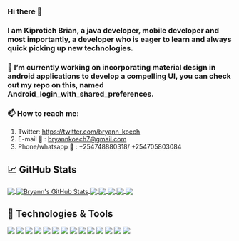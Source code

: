 ### Hi there 👋
### I am Kiprotich Brian, a java developer, mobile developer and most importantly, a developer who is eager to learn and always quick picking up new technologies.
### 🔭 I’m currently working on incorporating material design in android applications to develop a compelling UI, you can check out my repo on this, named Android_login_with_shared_preferences.
### 📫 How to reach me: 
1. Twitter: https://twitter.com/bryann_koech
2. E-mail 📧 : bryannkoech7@gmail.com
3. Phone/whatsapp  📲 : +254748880318/ +254705803084

## &#x1f4c8; GitHub Stats

<a href="https://github.com/Alexisbryann/Alexisbryann">
  <img align="center" src="https://github-readme-stats.vercel.app/api/top-langs/?username=Alexisbryann&title_color=ffffff&text_color=c9cacc&icon_color=2bbc8a&bg_color=1d1f21" />
</a>
<a href="https://github.com/Alexisbryann/Alexisbryann">
  <img align="center" src="https://github-readme-stats.vercel.app/api?username=Alexisbryann&show_icons=true&line_height=27&count_private=true&title_color=ffffff&text_color=c9cacc&icon_color=2bbc8a&bg_color=1d1f21" alt="Bryann's GitHub Stats" />
</a>

<a href="https://github.com/Alexisbryann/Gadsleaderboard">
  <img align="center" src="https://github-readme-stats.vercel.app/api/pin/?username=Alexisbryann&repo=Gadsleaderboard&title_color=ffffff&text_color=c9cacc&icon_color=2bbc8a&bg_color=1d1f21" />
</a>


<a href="https://github.com/Alexisbryann/Ngesumin">
  <img align="center" src="https://github-readme-stats.vercel.app/api/pin/?username=Alexisbryann&repo=Ngesumin&title_color=ffffff&text_color=c9cacc&icon_color=2bbc8a&bg_color=1d1f21" />
</a>   

<a href="https://github.com/Alexisbryann/Android_Login_using_shared_preferences">
  <img align="center" src="https://github-readme-stats.vercel.app/api/pin/?username=Alexisbryann&repo=Android_Login_using_shared_preferences&title_color=ffffff&text_color=c9cacc&icon_color=2bbc8a&bg_color=1d1f21" />
</a> 

<a href="https://github.com/Alexisbryann/e-loan">
  <img align="center" src="https://github-readme-stats.vercel.app/api/pin/?username=Alexisbryann&repo=e-loan&title_color=ffffff&text_color=c9cacc&icon_color=2bbc8a&bg_color=1d1f21" />
</a> 

<a href="https://github.com/Alexisbryann/Android-Poultry-Farmer">
  <img align="center" src="https://github-readme-stats.vercel.app/api/pin/?username=Alexisbryann&repo=Poultry-Farmer&title_color=ffffff&text_color=c9cacc&icon_color=2bbc8a&bg_color=1d1f21" />
</a>

## 🔧 Technologies & Tools
![](https://img.shields.io/badge/OS-Windows-informational?style=flat&logo=windows&logoColor=white&color=2bbc8a)
![](https://img.shields.io/badge/Editor-IntelliJ_IDEA-informational?style=flat&logo=intellij-idea&logoColor=white&color=2bbc8a)
![](https://img.shields.io/badge/Editor-AndroidStudio-informational?style=flat&logo=android&logoColor=white&color=2bbc8a)
![](https://img.shields.io/badge/Editor-VSCode-informational?style=flat&logo=visual-studio-code&logoColor=white&color=2bbc8a)
![](https://img.shields.io/badge/Code-JavaScript-informational?style=flat&logo=javascript&logoColor=white&color=2bbc8a)
![](https://img.shields.io/badge/Code-Java-informational?style=flat&logo=java&logoColor=white&color=2bbc8a)
![](https://img.shields.io/badge/Code-CSS-informational?style=flat&logo=css&logoColor=white&color=2bbc8a)
![](https://img.shields.io/badge/Code-HTML-informational?style=flat&logo=html&logoColor=white&color=2bbc8a)
![](https://img.shields.io/badge/Shell-Bash-informational?style=flat&logo=gnu-bash&logoColor=white&color=2bbc8a)
![](https://img.shields.io/badge/Tools-SQL-informational?style=flat&logo=sql&logoColor=white&color=2bbc8a)
![](https://img.shields.io/badge/Tools-Sqlite-informational?style=flat&logo=sqlite&logoColor=white&color=2bbc8a)
![](https://img.shields.io/badge/Tools-XAMPP-informational?style=flat&logo=xampp&logoColor=white&color=2bbc8a)
![](https://img.shields.io/badge/Tools-H2-informational?style=flat&logo=h2&logoColor=white&color=2bbc8a)
![](https://img.shields.io/badge/Tools-Firebase-informational?style=flat&logo=firebase&logoColor=white&color=2bbc8a)

<!--
**Alexisbryann/Alexisbryann** is a ✨ _special_ ✨ repository because its `README.md` (this file) appears on your GitHub profile.

Here are some ideas to get you started:

- 
- 🌱 I’m currently learning ...
- 👯 I’m looking to collaborate on ...
- 🤔 I’m looking for help with ...
- 💬 Ask me about ...
- 
- 😄 Pronouns: ...
- ⚡ Fun fact: ...
-->
